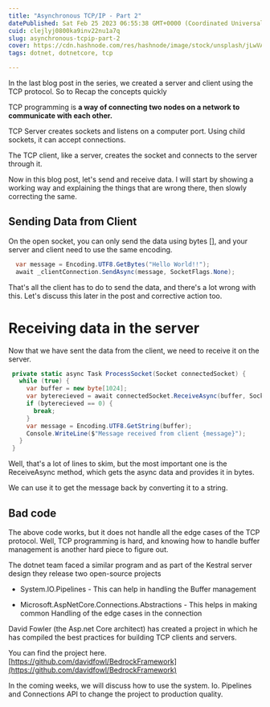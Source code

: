 ```yaml
---
title: "Asynchronous TCP/IP - Part 2"
datePublished: Sat Feb 25 2023 06:55:38 GMT+0000 (Coordinated Universal Time)
cuid: clejlyj0800ka9inv22nu1a7q
slug: asynchronous-tcpip-part-2
cover: https://cdn.hashnode.com/res/hashnode/image/stock/unsplash/jLwVAUtLOAQ/upload/b8a26cf3bca68dfb9d19aeeda28ddb7b.jpeg
tags: dotnet, dotnetcore, tcp

---
```


In the last blog post in the series, we created a server and client using the TCP protocol. So to Recap the concepts quickly

TCP programming is **a way of connecting two nodes on a network to communicate with each other.**

TCP Server creates sockets and listens on a computer port. Using child sockets, it can accept connections.

The TCP client, like a server, creates the socket and connects to the server through it.

Now in this blog post, let's send and receive data. I will start by showing a working way and explaining the things that are wrong there, then slowly correcting the same.

## Sending Data from Client

On the open socket, you can only send the data using bytes \[\], and your server and client need to use the same encoding.

```csharp
  var message = Encoding.UTF8.GetBytes("Hello World!!");
  await _clientConnection.SendAsync(message, SocketFlags.None);
```

That's all the client has to do to send the data, and there's a lot wrong with this. Let's discuss this later in the post and corrective action too.

# Receiving data in the server

Now that we have sent the data from the client, we need to receive it on the server.

```csharp
 private static async Task ProcessSocket(Socket connectedSocket) {
   while (true) {
     var buffer = new byte[1024];
     var byterecieved = await connectedSocket.ReceiveAsync(buffer, SocketFlags.None);  // Receives the data
     if (byterecieved == 0) {
       break;
     }
     var message = Encoding.UTF8.GetString(buffer);
     Console.WriteLine($"Message received from client {message}");
   }
 }
```

Well, that's a lot of lines to skim, but the most important one is the ReceiveAsync method, which gets the async data and provides it in bytes.

We can use it to get the message back by converting it to a string.

## Bad code

The above code works, but it does not handle all the edge cases of the TCP protocol. Well, TCP programming is hard, and knowing how to handle buffer management is another hard piece to figure out.

The dotnet team faced a similar program and as part of the Kestral server design they release two open-source projects

* System.IO.Pipelines - This can help in handling the Buffer management
    
* Microsoft.AspNetCore.Connections.Abstractions - This helps in making common Handling of the edge cases in the connection
    

David Fowler (the Asp.net Core architect) has created a project in which he has compiled the best practices for building TCP clients and servers.

You can find the project here. [https://github.com/davidfowl/BedrockFramework](https://github.com/davidfowl/BedrockFramework)

In the coming weeks, we will discuss how to use the system. Io. Pipelines and Connections API to change the project to production quality.
